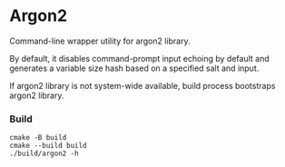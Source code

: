 # Argon2

Command-line wrapper utility for argon2 library.

By default, it disables command-prompt input echoing by default and generates a variable size hash based on a specified salt and input.

If argon2 library is not system-wide available, build process bootstraps argon2 library.

### Build
```
cmake -B build
cmake --build build
./build/argon2 -h
```
